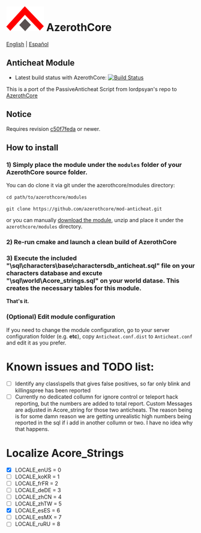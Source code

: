 ﻿# ![logo](https://raw.githubusercontent.com/azerothcore/azerothcore.github.io/master/images/logo-github.png) AzerothCore

[English](README.md) | [Español](README_ES.md)

## Anticheat Module

- Latest build status with AzerothCore: [![Build Status](https://github.com/azerothcore/mod-anticheat/workflows/core-build/badge.svg?branch=master&event=push)](https://github.com/azerothcore/mod-anticheat)

This is a port of the PassiveAnticheat Script from lordpsyan's repo to [AzerothCore](http://www.azerothcore.org)

## Notice

Requires revision [c50f7feda](https://github.com/azerothcore/azerothcore-wotlk/commit/c50f7feda0ee360f7bcca7f004bf6fb22abde533) or newer.

## How to install

### 1) Simply place the module under the `modules` folder of your AzerothCore source folder.

You can do clone it via git under the azerothcore/modules directory:

`cd path/to/azerothcore/modules`

`git clone https://github.com/azerothcore/mod-anticheat.git`

or you can manually [download the module](https://github.com/azerothcore/mod-anticheat/archive/master.zip), unzip and place it under the `azerothcore/modules` directory.

### 2) Re-run cmake and launch a clean build of AzerothCore

### 3) Execute the included "\sql\characters\base\charactersdb_anticheat.sql" file on your characters database and excute  "\sql\world\Acore_strings.sql" on your world datase. This creates the necessary tables for this module.

**That's it.**

### (Optional) Edit module configuration

If you need to change the module configuration, go to your server configuration folder (e.g. **etc**), copy `Anticheat.conf.dist` to `Anticheat.conf` and edit it as you prefer.

# Known issues and TODO list:

- [ ] Identify any class\spells that gives false positives, so far only blink and killingspree has been reported
- [ ] Currently no dedicated collumn for ignore control or teleport hack reporting, but the numbers are added to total report. Custom Messages are adjusted in Acore_string for those two anticheats. The reason being is for some damn reason we are getting unrealistic high numbers being reported in the sql if i add in another collumn or two. I have no idea why that happens.

# Localize Acore_Strings
- [x] LOCALE_enUS = 0
- [ ] LOCALE_koKR = 1
- [ ] LOCALE_frFR = 2
- [ ] LOCALE_deDE = 3
- [ ] LOCALE_zhCN = 4
- [ ] LOCALE_zhTW = 5
- [x] LOCALE_esES = 6
- [ ] LOCALE_esMX = 7
- [ ] LOCALE_ruRU = 8
